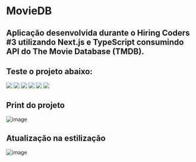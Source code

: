 # MovieDB

## Aplicação desenvolvida durante o Hiring Coders #3 utilizando Next.js e TypeScript consumindo API do The Movie Database (TMDB).

## Teste o projeto abaixo:
<a href="https://movie-db-ten-phi.vercel.app/" target="_blank"><img src="https://img.shields.io/badge/Google_chrome-4285F4?style=for-the-badge&logo=Google-chrome&logoColor=white"/></a>
<a href="https://movie-db-ten-phi.vercel.app/" target="_blank"><img src="https://img.shields.io/badge/Firefox_Browser-FF7139?style=for-the-badge&logo=Firefox-Browser&logoColor=white"/></a>
<a href="https://movie-db-ten-phi.vercel.app/" target="_blank"><img src="https://img.shields.io/badge/Microsoft_Edge-0078D7?style=for-the-badge&logo=Microsoft-edge&logoColor=white"/></a>
<a href="https://movie-db-ten-phi.vercel.app/" target="_blank"><img src="https://img.shields.io/badge/Opera-FF1B2D?style=for-the-badge&logo=Opera&logoColor=white" /></a>
<a href="https://movie-db-ten-phi.vercel.app/" target="_blank"><img src="https://img.shields.io/badge/Safari-FFFFFF?style=for-the-badge&logo=Safari&logoColor=black"/></a>
<a href="https://movie-db-ten-phi.vercel.app/" target="_blank"><img src="https://img.shields.io/badge/Brave-000000?style=for-the-badge&logo=Brave&logoColor=white"/></a>

## Print do projeto

![image](https://user-images.githubusercontent.com/23384348/173903835-3cd4977f-2548-43e7-b631-2f5987aaa3e7.png)

## Atualização na estilização
![image](https://user-images.githubusercontent.com/23384348/188248562-8fdce2f9-0254-49f7-85d1-32a0fa65f896.png)

